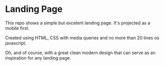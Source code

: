 # Landing Page

This repo shows a simple but excelent landing page. It's projected as a mobile first.

Created using HTML, CSS with media queries and no more than 20 lines os javascript.

Oh, and of course, with a great clean modern design that can serve as an inspiration for any landing page.
